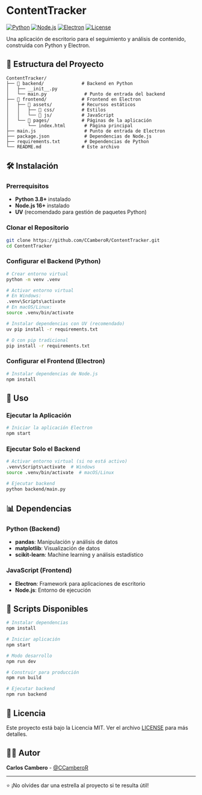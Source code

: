 # ContentTracker

[![Python](https://img.shields.io/badge/Python-3.8+-blue.svg)](https://www.python.org/)
[![Node.js](https://img.shields.io/badge/Node.js-16+-green.svg)](https://nodejs.org/)
[![Electron](https://img.shields.io/badge/Electron-Latest-47848f.svg)](https://www.electronjs.org/)
[![License](https://img.shields.io/badge/License-MIT-yellow.svg)](LICENSE)

Una aplicación de escritorio para el seguimiento y análisis de contenido, construida con Python y Electron.

## 📁 Estructura del Proyecto

```
ContentTracker/
├── 📂 backend/              # Backend en Python
│   ├── __init__.py
│   └── main.py              # Punto de entrada del backend
├── 📂 frontend/             # Frontend en Electron
│   ├── 📂 assets/           # Recursos estáticos
│   │   ├── 📂 css/          # Estilos
│   │   └── 📂 js/           # JavaScript
│   └── 📂 pages/            # Páginas de la aplicación
│       └── index.html       # Página principal
├── main.js                  # Punto de entrada de Electron
├── package.json             # Dependencias de Node.js
├── requirements.txt         # Dependencias de Python
└── README.md               # Este archivo
```

## 🛠️ Instalación

### Prerrequisitos

- **Python 3.8+** instalado
- **Node.js 16+** instalado
- **UV** (recomendado para gestión de paquetes Python)

### Clonar el Repositorio

```bash
git clone https://github.com/CCamberoR/ContentTracker.git
cd ContentTracker
```

### Configurar el Backend (Python)

```bash
# Crear entorno virtual
python -m venv .venv

# Activar entorno virtual
# En Windows:
.venv\Scripts\activate
# En macOS/Linux:
source .venv/bin/activate

# Instalar dependencias con UV (recomendado)
uv pip install -r requirements.txt

# O con pip tradicional
pip install -r requirements.txt
```

### Configurar el Frontend (Electron)

```bash
# Instalar dependencias de Node.js
npm install
```

## 🚀 Uso

### Ejecutar la Aplicación

```bash
# Iniciar la aplicación Electron
npm start
```

### Ejecutar Solo el Backend

```bash
# Activar entorno virtual (si no está activo)
.venv\Scripts\activate  # Windows
source .venv/bin/activate  # macOS/Linux

# Ejecutar backend
python backend/main.py
```

## 📊 Dependencias

### Python (Backend)
- **pandas**: Manipulación y análisis de datos
- **matplotlib**: Visualización de datos
- **scikit-learn**: Machine learning y análisis estadístico

### JavaScript (Frontend)
- **Electron**: Framework para aplicaciones de escritorio
- **Node.js**: Entorno de ejecución

## 📝 Scripts Disponibles

```bash
# Instalar dependencias
npm install

# Iniciar aplicación
npm start

# Modo desarrollo
npm run dev

# Construir para producción
npm run build

# Ejecutar backend
npm run backend
```

## 📄 Licencia

Este proyecto está bajo la Licencia MIT. Ver el archivo [LICENSE](LICENSE) para más detalles.

## 👨‍💻 Autor

**Carlos Cambero** - [@CCamberoR](https://github.com/CCamberoR)

---

⭐ ¡No olvides dar una estrella al proyecto si te resulta útil!
